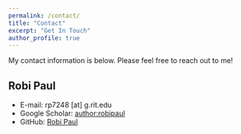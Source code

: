 ```yaml
---
permalink: /contact/
title: "Contact"
excerpt: "Get In Touch"
author_profile: true
---
```


My contact information is below. Please feel free to reach out to me!

Robi Paul
------

* E-mail: rp7248 [at] g.rit.edu
* Google Scholar: [author:robipaul](https://scholar.google.com/citations?user=7Z14CtUAAAAJ&hl=en&authuser=2)
* GitHub: [Robi Paul](https://github.com/robi-paul)

